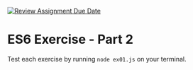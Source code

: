 [![Review Assignment Due Date](https://classroom.github.com/assets/deadline-readme-button-22041afd0340ce965d47ae6ef1cefeee28c7c493a6346c4f15d667ab976d596c.svg)](https://classroom.github.com/a/l2FfCy6G)
# ES6 Exercise - Part 2

Test each exercise by running `node ex01.js` on your terminal.
